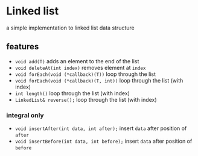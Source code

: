 # Linked list

a simple implementation to linked list data structure

## features

- `void add(T)` adds an element to the end of the list
- `void deleteAt(int index)` removes element at `index`
- `void forEach(void (*callback)(T))` loop through the list
- `void forEach(void (*callback)(T, int))` loop through the list (with index)
- `int length()` loop through the list (with index)
- `LinkedList& reverse();` loop through the list (with index)

### integral only

- `void insertAfter(int data, int after);` insert `data` after position of
  `after`
- `void insertBefore(int data, int before);` insert `data` after position of
  `before`
